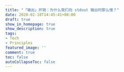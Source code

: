 ```yaml
---
title: "「输出」开销：为什么我们向 stdout 输出时那么慢？"
date: 2020-02-18T14:45:41+08:00
draft: true
show_in_homepage: true
show_description: true
tags:
- Tech
- Principles
featured_image: ''
comment: true
toc: false
autoCollapseToc: false
---
```

